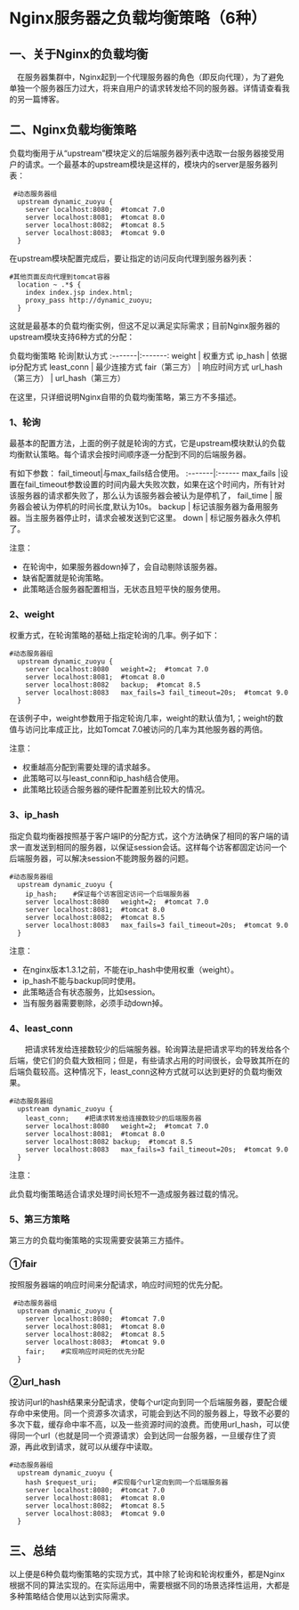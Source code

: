 # Nginx服务器之负载均衡策略（6种）
## 一、关于Nginx的负载均衡
　在服务器集群中，Nginx起到一个代理服务器的角色（即反向代理），为了避免单独一个服务器压力过大，将来自用户的请求转发给不同的服务器。详情请查看我的另一篇博客。

## 二、Nginx负载均衡策略
负载均衡用于从“upstream”模块定义的后端服务器列表中选取一台服务器接受用户的请求。一个最基本的upstream模块是这样的，模块内的server是服务器列表：

```
 #动态服务器组
  upstream dynamic_zuoyu {
    server localhost:8080;  #tomcat 7.0
    server localhost:8081;  #tomcat 8.0
    server localhost:8082;  #tomcat 8.5
    server localhost:8083;  #tomcat 9.0
  }
```

在upstream模块配置完成后，要让指定的访问反向代理到服务器列表：
```
#其他页面反向代理到tomcat容器
  location ~ .*$ {
    index index.jsp index.html;
    proxy_pass http://dynamic_zuoyu;
  }
```

这就是最基本的负载均衡实例，但这不足以满足实际需求；目前Nginx服务器的upstream模块支持6种方式的分配：

负载均衡策略
轮询|默认方式
:-------|:-------:
weight  | 权重方式
ip_hash	| 依据ip分配方式
least_conn	| 最少连接方式
fair（第三方）	| 响应时间方式
url_hash（第三方）	| url_hash（第三方）

在这里，只详细说明Nginx自带的负载均衡策略，第三方不多描述。

### 1、轮询
最基本的配置方法，上面的例子就是轮询的方式，它是upstream模块默认的负载均衡默认策略。每个请求会按时间顺序逐一分配到不同的后端服务器。

有如下参数：
fail_timeout|与max_fails结合使用。
:-------|:------
max_fails	|设置在fail_timeout参数设置的时间内最大失败次数，如果在这个时间内，所有针对该服务器的请求都失败了，那么认为该服务器会被认为是停机了，
fail_time |	服务器会被认为停机的时间长度,默认为10s。
backup |	标记该服务器为备用服务器。当主服务器停止时，请求会被发送到它这里。
down |	标记服务器永久停机了。

注意：
* 在轮询中，如果服务器down掉了，会自动剔除该服务器。
* 缺省配置就是轮询策略。
* 此策略适合服务器配置相当，无状态且短平快的服务使用。

### 2、weight

权重方式，在轮询策略的基础上指定轮询的几率。例子如下：

```
#动态服务器组
  upstream dynamic_zuoyu {
    server localhost:8080   weight=2;  #tomcat 7.0
    server localhost:8081;  #tomcat 8.0
    server localhost:8082   backup;  #tomcat 8.5
    server localhost:8083   max_fails=3 fail_timeout=20s;  #tomcat 9.0
  }
```
在该例子中，weight参数用于指定轮询几率，weight的默认值为1,；weight的数值与访问比率成正比，比如Tomcat 7.0被访问的几率为其他服务器的两倍。

注意：

* 权重越高分配到需要处理的请求越多。
* 此策略可以与least_conn和ip_hash结合使用。
* 此策略比较适合服务器的硬件配置差别比较大的情况。

### 3、ip_hash
指定负载均衡器按照基于客户端IP的分配方式，这个方法确保了相同的客户端的请求一直发送到相同的服务器，以保证session会话。这样每个访客都固定访问一个后端服务器，可以解决session不能跨服务器的问题。

```
#动态服务器组
  upstream dynamic_zuoyu {
    ip_hash;    #保证每个访客固定访问一个后端服务器
    server localhost:8080   weight=2;  #tomcat 7.0
    server localhost:8081;  #tomcat 8.0
    server localhost:8082;  #tomcat 8.5
    server localhost:8083   max_fails=3 fail_timeout=20s;  #tomcat 9.0
  }
```
注意：

* 在nginx版本1.3.1之前，不能在ip_hash中使用权重（weight）。
* ip_hash不能与backup同时使用。
* 此策略适合有状态服务，比如session。
* 当有服务器需要剔除，必须手动down掉。


### 4、least_conn
　　把请求转发给连接数较少的后端服务器。轮询算法是把请求平均的转发给各个后端，使它们的负载大致相同；但是，有些请求占用的时间很长，会导致其所在的后端负载较高。这种情况下，least_conn这种方式就可以达到更好的负载均衡效果。
```
#动态服务器组
  upstream dynamic_zuoyu {
    least_conn;    #把请求转发给连接数较少的后端服务器
    server localhost:8080   weight=2;  #tomcat 7.0
    server localhost:8081;  #tomcat 8.0
    server localhost:8082 backup;  #tomcat 8.5
    server localhost:8083   max_fails=3 fail_timeout=20s;  #tomcat 9.0
  }
```
注意：

此负载均衡策略适合请求处理时间长短不一造成服务器过载的情况。


### 5、第三方策略

第三方的负载均衡策略的实现需要安装第三方插件。

### ①fair

按照服务器端的响应时间来分配请求，响应时间短的优先分配。

```
 #动态服务器组
  upstream dynamic_zuoyu {
    server localhost:8080;  #tomcat 7.0
    server localhost:8081;  #tomcat 8.0
    server localhost:8082;  #tomcat 8.5
    server localhost:8083;  #tomcat 9.0
    fair;    #实现响应时间短的优先分配
  }
```
### ②url_hash

按访问url的hash结果来分配请求，使每个url定向到同一个后端服务器，要配合缓存命中来使用。同一个资源多次请求，可能会到达不同的服务器上，导致不必要的多次下载，缓存命中率不高，以及一些资源时间的浪费。而使用url_hash，可以使得同一个url（也就是同一个资源请求）会到达同一台服务器，一旦缓存住了资源，再此收到请求，就可以从缓存中读取。　

```
#动态服务器组
  upstream dynamic_zuoyu {
    hash $request_uri;    #实现每个url定向到同一个后端服务器
    server localhost:8080;  #tomcat 7.0
    server localhost:8081;  #tomcat 8.0
    server localhost:8082;  #tomcat 8.5
    server localhost:8083;  #tomcat 9.0
  }
```

## 三、总结
以上便是6种负载均衡策略的实现方式，其中除了轮询和轮询权重外，都是Nginx根据不同的算法实现的。在实际运用中，需要根据不同的场景选择性运用，大都是多种策略结合使用以达到实际需求。